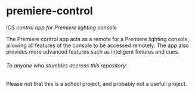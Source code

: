 # premiere-control
*iOS control app for Premiere lighting console*

The Premiere control app acts as a remote for a Premiere lighting console, allowing all features of the console to be accessed remotely. The app also provides more advanced features such as inteligent fixtures and cues.

###### To anyone who stumbles accross this repository:
Please not that this is a school project, and probably not a usefull project.
